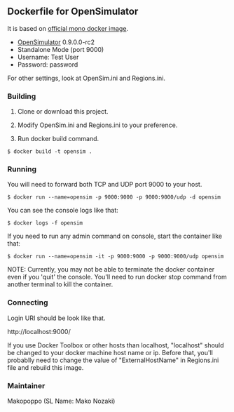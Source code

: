 ## Dockerfile for OpenSimulator

It is based on [official mono docker image](https://hub.docker.com/_/mono/).

* [OpenSimulator](http://opensimulator.org) 0.9.0.0-rc2
* Standalone Mode (port 9000)
* Username: Test User 
* Password: password

For other settings, look at OpenSim.ini and Regions.ini.

### Building

1. Clone or download this project.

2. Modify OpenSim.ini and Regions.ini to your preference.

3. Run docker build command.

```
$ docker build -t opensim .
```

### Running

You will need to forward both TCP and UDP port 9000 to your host.

```
$ docker run --name=opensim -p 9000:9000 -p 9000:9000/udp -d opensim
```

You can see the console logs like that:

```
$ docker logs -f opensim
```

If you need to run any admin command on console, start the container like that:

```
$ docker run --name=opensim -it -p 9000:9000 -p 9000:9000/udp opensim
```

NOTE: Currently, you may not be able to terminate the docker container even if you 'quit' the console. You'll need to run docker stop command from another terminal to kill the container.

### Connecting

Login URI should be look like that.

http://localhost:9000/

If you use Docker Toolbox or other hosts than localhost, "localhost" should be changed to your docker machine host name or ip. Before that, you'll probablly need to change the value of "ExternalHostName" in Regions.ini file and rebuild this image.


### Maintainer

Makopoppo (SL Name: Mako Nozaki)
